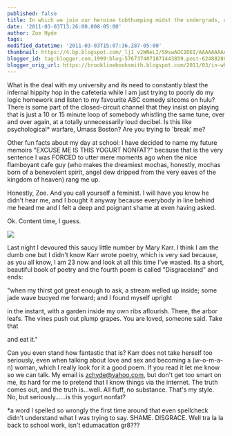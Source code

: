 ```yaml
---
published: false
title: In which we join our heroine tubthumping midst the undergrads, or whatnot
date: '2011-03-03T13:26:00.008-05:00'
author: Zoe Hyde
tags:
modified_datetime: '2011-03-03T15:07:36.287-05:00'
thumbnail: https://4.bp.blogspot.com/_lj1_v2WNeLI/S9swAOC2DEI/AAAAAAAAANk/Ktj2vfE0zIs/s72-c/41XG9AHHEYL-1._SL500_AA300_.jpg
blogger_id: tag:blogger.com,1999:blog-5767374071871443859.post-6248828050205465522
blogger_orig_url: https://brooklinebooksmith.blogspot.com/2011/03/in-which-we-join-our-heroine.html
---
```

What is the deal with my university and its need to constantly blast the infernal hippity hop in the cafeteria while I am just trying to poorly do my logic homework and listen to my favourite ABC comedy sitcoms on hulu? There is some part of the closed-circuit channel that they insist on playing that is just a 10 or 15 minute loop of somebody whistling the same tune, over and over again, at a totally unnecessarily loud decibel. Is this like psychological* warfare, Umass Boston? Are you trying to 'break' me?

Other fun facts about my day at school: I have decided to name my future memoirs "EXCUSE ME IS THIS YOGURT NONFAT?" because that is the very sentence I was FORCED to utter mere moments ago when the nice flamboyant cafe guy (who makes the dreamiest mochas, honestly, mochas born of a benevolent spirit, angel dew dripped from the very eaves of the kingdom of heaven) rang me up.

Honestly, Zoe. And you call yourself a feminist. I will have you know he didn't hear me, and I bought it anyway because everybody in line behind me heard me and I felt a deep and poignant shame at even having asked.

Ok. Content time, I guess.

![](https://4.bp.blogspot.com/_lj1_v2WNeLI/S9swAOC2DEI/AAAAAAAAANk/Ktj2vfE0zIs/s1600/41XG9AHHEYL-1._SL500_AA300_.jpg)

Last night I devoured this saucy little number by Mary Karr. I think I am the dumb one but I didn't know Karr wrote poetry, which is very sad because, as you all know, I am 23 now and look at all this time I've wasted. Its a short, beautiful book of poetry and the fourth poem is called "Disgraceland" and ends:

"when my thirst got great enough
to ask, a stream welled up inside;
some jade wave buoyed me forward;
and I found myself upright

in the instant, with a garden
inside my own ribs aflourish. There, the arbor leafs.
The vines push out plump grapes.
You are loved, someone said. Take that

and eat it."

Can you even stand how fantastic that is? Karr does not take herself too seriously, even when talking about love and sex and becoming a (w-o-m-a-n) woman, which I really look for it a good poem. If you read it let me know so we can talk. My email is zchyde@yahoo.com, but don't get too smart on me, its hard for me to pretend that I know things via the internet. The truth comes out, and the truth is...well. All fluff, no substance. That's my style. No, but seriously......is this yogurt nonfat?

*a word I spelled so wrongly the first time around that even spellcheck didn't understand what I was trying to say. SHAME. DISGRACE. Well tra la la back to school work, isn't edumacation gr8???
